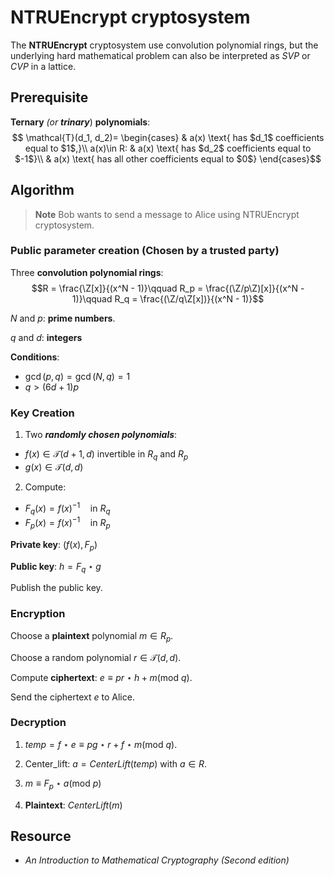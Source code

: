 # NTRUEncrypt cryptosystem

The **NTRUEncrypt** cryptosystem use convolution polynomial rings, but the underlying hard mathematical problem can also be interpreted as $SVP$ or $CVP$
in a lattice.

## Prerequisite

**Ternary** *(or **trinary***) **polynomials**: $$
  \mathcal{T}(d_1, d_2)=
    \begin{cases}
       & a(x) \text{ has $d_1$ coefficients equal to $1$,}\\
      a(x)\in R: & a(x) \text{ has $d_2$ coefficients equal to $-1$}\\
       & a(x) \text{ has all other coefficients equal to $0$}
    \end{cases}$$ 



## Algorithm

> **Note** Bob wants to send a message to Alice using NTRUEncrypt cryptosystem.

### Public parameter creation (Chosen by a trusted party)

Three **convolution polynomial rings**:
$$R = \frac{\Z[x]}{(x^N - 1)}\qquad R_p = \frac{(\Z/p\Z)[x]}{(x^N - 1)}\qquad R_q = \frac{(\Z/q\Z[x])}{(x^N - 1)}$$

$N$ and $p$: **prime numbers**.

$q$ and $d$: **integers**

**Conditions**: 
- $\gcd(p,q)=\gcd(N,q)=1$
- $q > (6d + 1)p$

### Key Creation

1. Two ***randomly chosen polynomials***:
- $f(x)\in\mathcal{T}(d+1,d)$ invertible in $R_q$ and $R_p$
- $g(x)\in\mathcal{T}(d,d)$

2. Compute:
- $F_q(x) = f(x)^{-1} \quad\text{in } R_q$
- $F_p(x) = f(x)^{-1} \quad\text{in } R_p$

**Private key**: $(f(x), F_p)$

**Public key**: $h = F_q \star g$

Publish the public key.

### Encryption

Choose a **plaintext** polynomial $m \in R_p$.

Choose a random polynomial $r \in \mathcal{T}(d,d)$.

Compute **ciphertext**: $e \equiv pr\star h+m\text{(mod }q)$.

Send the ciphertext $e$ to Alice.

### Decryption

1. $temp = f\star e \equiv pg\star r + f \star m \text{(mod }q)$.

2. Center_lift: $a = CenterLift(temp)$ with $a \in R$.

3. $m \equiv F_p\star a\text{(mod }p)$

4. **Plaintext**: $CenterLift(m)$

## Resource

- *An Introduction to Mathematical Cryptography (Second edition)*